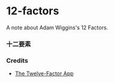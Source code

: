 # 12-factors
A note about Adam Wiggins's 12 Factors.

### 十二要素

### Credits
- [The Twelve-Factor App](https://12factor.net/)
